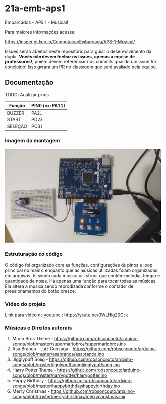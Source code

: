 # 21a-emb-aps1

Embarcados - APS 1 - Musical!

Para maiores informações acesse:

https://insper.github.io/ComputacaoEmbarcada/APS-1-Musical/

Issues serão abertos neste repositório para guiar o desenvolvimento
da dupla. **Vocês não devem fechar os issues, apenas a equipe de professores!**, porém devem referenciar nos commits quando um issue 
foi concluído! Isso gerará um PR no classroom que será avaliado pela equipe.

## Documentação

TODO: Aualizar pinos

| Função  | PINO (ex: PA11) |
|---------|-----------------|
| BUZZER  |       PA21      |
| START   |       PD28      |
| SELEÇÃO |       PC31      |

### Imagem da montagem

![Montagem](img/montagem.jpeg)

### Estruturação do código
O código foi organizado com as funções, configurações de pinos e loop principal no main.c enquanto que as músicas utilizadas foram organizadas em arquivos .h, sendo cada música um struct que contém melodia, tempo e quantidade de notas. Há apenas uma função para tocar todas as músicas. Ela altera a musica sendo reprodizada conforme o contador de pressionamentos do botão cresce. 

### Vídeo do projeto

Link para vídeo no youtube : https://youtu.be/0WLHlg20Cck

### Músicas e Direitos autorais

1. Mario Bros Theme          - https://github.com/robsoncouto/arduino-songs/blob/master/supermariobros/supermariobros.ino
2. Asa Branca - Luiz Gonzaga - https://github.com/robsoncouto/arduino-songs/blob/master/asabranca/asabranca.ino
3. Jigglypuff Song           - https://github.com/robsoncouto/arduino-songs/blob/master/jigglypuffsong/jigglypuffsong.ino
4. Harry Potter Theme        - https://github.com/robsoncouto/arduino-songs/blob/master/harrypotter/harrypotter.ino
5. Happy Birthday            - https://github.com/robsoncouto/arduino-songs/blob/master/happybirthday/happybirthday.ino
6. Merry Christmas           - https://github.com/robsoncouto/arduino-songs/blob/master/merrychristmas/merrychristmas.ino

